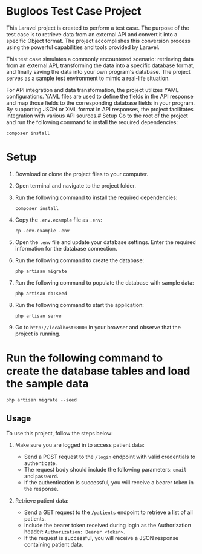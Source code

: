 # Bugloos Test Case Project
This Laravel project is created to perform a test case. The purpose of the test case is to retrieve data from an external API and convert it into a specific Object format. The project accomplishes this conversion process using the powerful capabilities and tools provided by Laravel.

This test case simulates a commonly encountered scenario: retrieving data from an external API, transforming the data into a specific database format, and finally saving the data into your own program's database. The project serves as a sample test environment to mimic a real-life situation.

For API integration and data transformation, the project utilizes YAML configurations. YAML files are used to define the fields in the API response and map those fields to the corresponding database fields in your program. By supporting JSON or XML format in API responses, the project facilitates integration with various API sources.# Setup
Go to the root of the project and run the following command to install the required dependencies:

`composer install`

# Setup

1. Download or clone the project files to your computer.

2. Open terminal and navigate to the project folder.

3. Run the following command to install the required dependencies:
    ```
    composer install
    ```

4. Copy the `.env.example` file as `.env`:
    ```
    cp .env.example .env
    ```

5. Open the `.env` file and update your database settings. Enter the required information for the database connection.

6. Run the following command to create the database:
    ```
    php artisan migrate
    ```

7. Run the following command to populate the database with sample data:
    ```
    php artisan db:seed
    ```

8. Run the following command to start the application:
    ```
    php artisan serve
    ```

9. Go to `http://localhost:8000` in your browser and observe that the project is running.

# Run the following command to create the database tables and load the sample data

`php artisan migrate --seed`

## Usage

To use this project, follow the steps below:

1. Make sure you are logged in to access patient data:

   - Send a POST request to the `/login` endpoint with valid credentials to authenticate.
   - The request body should include the following parameters: `email` and `password`.
   - If the authentication is successful, you will receive a bearer token in the response.

2. Retrieve patient data:

   - Send a GET request to the `/patients` endpoint to retrieve a list of all patients.
   - Include the bearer token received during login as the Authorization header: `Authorization: Bearer <token>`.
   - If the request is successful, you will receive a JSON response containing patient data.



